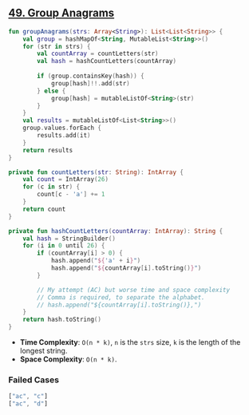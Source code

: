 ## [49. Group Anagrams](https://leetcode.com/problems/group-anagrams/)

```kotlin
fun groupAnagrams(strs: Array<String>): List<List<String>> {
    val group = hashMapOf<String, MutableList<String>>()
    for (str in strs) {
        val countArray = countLetters(str)
        val hash = hashCountLetters(countArray)
        
        if (group.containsKey(hash)) {
            group[hash]!!.add(str)
        } else {
            group[hash] = mutableListOf<String>(str)
        }
    }
    val results = mutableListOf<List<String>>()
    group.values.forEach {
        results.add(it)
    }
    return results
}

private fun countLetters(str: String): IntArray {
    val count = IntArray(26)
    for (c in str) {
        count[c - 'a'] += 1
    }
    return count
}

private fun hashCountLetters(countArray: IntArray): String {
    val hash = StringBuilder()
    for (i in 0 until 26) {
        if (countArray[i] > 0) {
            hash.append("${'a' + i}")
            hash.append("${countArray[i].toString()}")    
        }

        // My attempt (AC) but worse time and space complexity
        // Comma is required, to separate the alphabet.
        // hash.append("${countArray[i].toString()},")
    }
    return hash.toString()
}
```

* **Time Complexity**: `O(n * k)`, `n` is the `strs` size, `k` is the length of the longest string.
* **Space Complexity**: `O(n * k)`.

### Failed Cases
```js
["ac", "c"]
["ac", "d"]
```